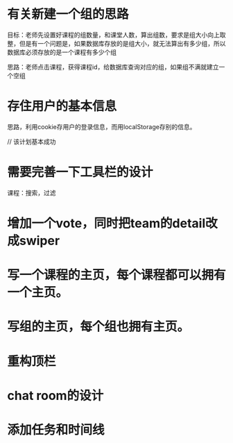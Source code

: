 # 有关新建一个组的思路

目标：老师先设置好课程的组数量，和课堂人数，算出组数，要求是组大小向上取整，但是有一个问题是，如果数据库存放的是组大小，就无法算出有多少组，所以数据库必须存放的是一个课程有多少个组

思路：老师点击课程，获得课程id，给数据库查询对应的组，如果组不满就建立一个空组

# 存住用户的基本信息

思路，利用cookie存用户的登录信息，而用localStorage存别的信息。

// 该计划基本成功

# 需要完善一下工具栏的设计

课程：搜索，过滤

# 增加一个vote，同时把team的detail改成swiper

# 写一个课程的主页，每个课程都可以拥有一个主页。

# 写组的主页，每个组也拥有主页。

# 重构顶栏

# chat room的设计

# 添加任务和时间线
